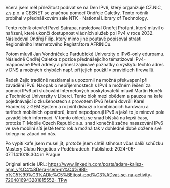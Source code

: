 Včera jsem měl příležitost podívat se na Den IPv6, který organizuje CZ.NIC, z.s.p.o. a CESNET se značnou pomocí Ondřeje Caletky. Tento ročník probíhal v přednáškovém sále NTK - National Library of Technology.

Tento ročník otevřel Pavel Satrapa, následoval Ondřej Profant, který mluvil o nařízení, které ukončí dostupnost vládních služeb po IPv4 v roce 2032. Následoval Ondřej Filip, který mimo jiné poutavě popisoval strasti Regionálního Internetového Registrátora AFRINICu.

Potom mluvil Jan Vondráček z Pardubické Univerzity o IPv6-only eduroamu. Následně Ondřej Caletka z pozice přednášejícího tématizoval IPv4-mappované IPv6 adresy a přinesl zajímavé poznatky o výskytu těchto adres v DNS a možných chybách např. při jejich použití v pravidlech firewallů.

Radek Zajic tradičně nezklamal a upozornil na možná překvapení při zavádění IPv6. Naopak o nepříjemnostech s IPv4 a možném řešení za pomoci IPv6 při slučování Internetových poskytovatelů mluvil Martin Huněk z Technické Univerzity v Liberci. Tento blok mezi obědem a pauzou na kafe pojednávající o zkušenostech s provozem IPv6 řešení dovršil Karel Hradecký z GEM System a rozvířil diskuzi o kombinacích hardwaru a tarifech mobilních operátorů, které nepodporují IPv6 a jaké to je minové pole zavádějících informací. V tomto ohledu se snad blýská na lepší časy, protože T-Mobile Czech Republic a.s. snad konečně začne nasazování IPv6 ve své mobilní síti ještě tento rok a možná tak v dohledné době dožene své kolegy na západ od nás.

Po vypití kafe jsem musel jít, protože jsem chtěl stihnout včas další schůzku Mastery Clubu Negotico v Poděbradech.
Published: 2024-06-07T14:10:18.304 in Prague

Original article URL: https://www.linkedin.com/posts/adam-kalisz-nnm_v%C4%8Dera-jsem-m%C4%9Bl-p%C5%99%C3%ADle%C5%BEitost-pod%C3%ADvat-se-na-activity-7204816943281815552-_TPw

[](./media/ipv6-day-2025-profant.jpeg)[](./media/ipv6-day-2025-gemsystem.jpeg)[](./media/ipv6-day-2025-filip.jpeg)[](./media/ipv6-day-2025-vondracek.jpeg)[](./media/ipv6-day-2025-caletka.jpeg)[](./media/ipv6-day-2025-zajic.jpeg)